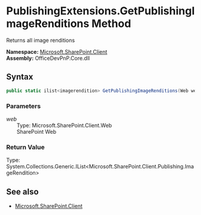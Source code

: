 # PublishingExtensions.GetPublishingImageRenditions Method  
Returns all image renditions  

**Namespace:** [Microsoft.SharePoint.Client](Microsoft.SharePoint.Client.md)  
**Assembly:** OfficeDevPnP.Core.dll  
## Syntax
```C#
public static ilist<imagerendition> GetPublishingImageRenditions(Web web)
```
### Parameters
*web*  
&emsp;&emsp;Type: Microsoft.SharePoint.Client.Web  
&emsp;&emsp;SharePoint Web  
### Return Value
Type: System.Collections.Generic.IList<Microsoft.SharePoint.Client.Publishing.ImageRendition>  

## See also
- [Microsoft.SharePoint.Client](Microsoft.SharePoint.Client.md)
